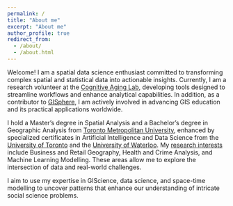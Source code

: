 ```yaml
---
permalink: /
title: "About me"
excerpt: "About me"
author_profile: true
redirect_from: 
  - /about/
  - /about.html
---
```



Welcome! I am a spatial data science enthusiast committed to transforming complex spatial and statistical data into actionable insights. Currently, I am a research volunteer at the [Cognitive Aging Lab](https://psychlabs.torontomu.ca/cal/), developing tools designed to streamline workflows and enhance analytical capabilities. In addition, as a contributor to [GISphere](https://gisphere.info/), I am actively involved in advancing GIS education and its practical applications worldwide.

I hold a Master’s degree in Spatial Analysis and a Bachelor’s degree in Geographic Analysis from [Toronto Metropolitan University](https://www.torontomu.ca/spatial-analysis/about/), enhanced by specialized certificates in Artificial Intelligence and Data Science from the [University of Toronto](https://learn.utoronto.ca/programs-courses/certificates/artificial-intelligence) and the [University of Waterloo](https://watspeed.uwaterloo.ca/programs-and-courses/program-data-science.html#brochure). My [research interests](research) include Business and Retail Geography, Health and Crime Analysis, and Machine Learning Modelling. These areas allow me to explore the intersection of data and real-world challenges.

I aim to use my expertise in GIScience, data science, and space-time modelling to uncover patterns that enhance our understanding of intricate social science problems.